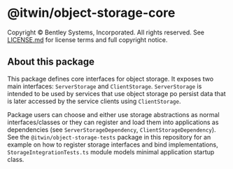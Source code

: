 # @itwin/object-storage-core

Copyright © Bentley Systems, Incorporated. All rights reserved. See [LICENSE.md](./LICENSE.md) for license terms and full copyright notice.

## About this package

This package defines core interfaces for object storage. It exposes two main interfaces: `ServerStorage` and `ClientStorage`. `ServerStorage` is intended to be used by services that use object storage po persist data that is later accessed by the service clients using `ClientStorage`.

Package users can choose and either use storage abstractions as normal interfaces/classes or they can register and load them into applications as dependencies (see `ServerStorageDependency`, `ClientStorageDependency`). See the `@itwin/object-storage-tests` package in this repository for an example on how to register storage interfaces and bind implementations, `StorageIntegrationTests.ts` module models minimal application startup class.
